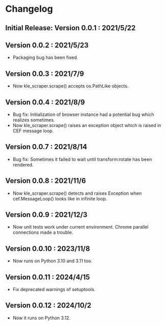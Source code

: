 # Changelog

## Initial Release: Version 0.0.1 : 2021/5/22

## Version 0.0.2 : 2021/5/23

- Packaging bug has been fixed.

## Version 0.0.3 : 2021/7/9

- Now kle_scraper.scrape() accepts os.PathLike objects.

## Version 0.0.4 : 2021/8/9

- Bug fix: Initialization of browser instance had a potential bug which realizes sometimes.
- Now kle_scraper.scrape() raises an exception object which is raised in CEF message loop.

## Version 0.0.7 : 2021/8/14

- Bug fix: Sometimes it failed to wait until transform:rotate has been rendered.

## Version 0.0.8 : 2021/11/6

- Now kle_scraper.scrape() detects and raises Exception when cef.MessageLoop() looks like in infinite loop.

## Version 0.0.9 : 2021/12/3

- Now unit tests work under current environment. Chrome parallel connections made a trouble.

## Version 0.0.10 : 2023/11/8

- Now runs on Python 3.10 and 3.11 too.

## Version 0.0.11 : 2024/4/15

- Fix deprecated warnings of setuptools.

## Version 0.0.12 : 2024/10/2

- Now it runs on Python 3.12.
